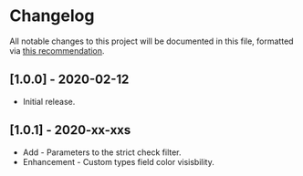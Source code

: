 # Changelog

All notable changes to this project will be documented in this file, formatted via [this recommendation](https://keepachangelog.com/).

## [1.0.0] - 2020-02-12
- Initial release.

## [1.0.1] - 2020-xx-xxs
* Add - Parameters to the strict check filter.
* Enhancement - Custom types field color visisbility.

